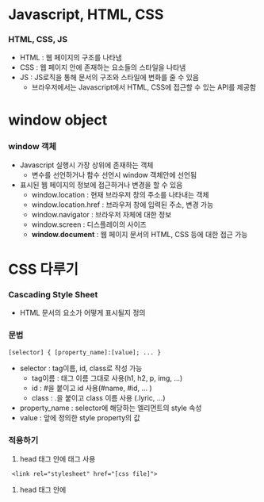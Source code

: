 # Javascript, HTML, CSS

### HTML, CSS, JS

- HTML : 웹 페이지의 구조를 나타냄
- CSS : 웹 페이지 안에 존재하는 요소들의 스타일을 나타냄
- JS : JS로직을 통해 문서의 구조와 스타일에 변화를 줄 수 있음
  - 브라우저에서는 Javascript에서 HTML, CSS에 접근할 수 있는 API를 제공함



# window object

### window 객체

- Javascript 실행시 가장 상위에 존재하는 객체
  - 변수를 선언하거나 함수 선언시 window 객체안에 선언됨
- 표시된 웹 페이지의 정보에 접근하거나 변경을 할 수 있음
  - window.location : 현재 브라우저 창의 주소를 나타내는 객체
  - window.location.href : 브라우저 창에 입력된 주소, 변경 가능
  - window.navigator : 브라우저 자체에 대한 정보
  - window.screen : 디스플레이의 사이즈
  - **window.document** : 웹 페이지 문서의 HTML, CSS 등에 대한 접근 가능



# CSS 다루기

### Cascading Style Sheet

- HTML 문서의 요소가 어떻게 표시될지 정의

### 문법

```
[selector] { [property_name]:[value]; ... }
```

- selector : tag이름, id, class로 작성 가능
  - tag이름 : 태그 이름 그대로 사용(h1, h2, p, img, ...)
  - id : #을 붙이고 id 사용(#name, #id, ... )
  - class : .을 붙이고 class 이름 사용 (.lyric, ...)
- property_name : selector에 해당하는 엘리먼트의 style 속성
- value : 앞에 정의한 style property의 값

### 적용하기

1. head 태그 안에 <link> 태그 사용

```
 <link rel="stylesheet" href="[css file]">
```

1. head 태그 안에 <style> 태그를 사용해 직접 정의

```
 <style>
       ...
 </style>
```

1. html element안에 직접 속성으로 정의

```
    <p style="color:red">...</p>
```

### CSS 적용 우선순위

1. html element 안에서 적용한 스타일
2. style tag안에서 적용한 스타일
3. link를 통해 외부 파일에서 적용한 스타일